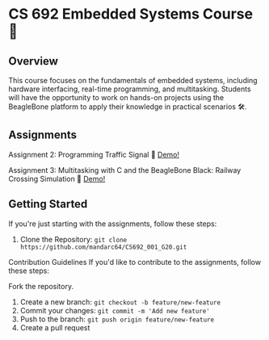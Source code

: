 # CS 692 Embedded Systems Course 🚀

## Overview
This course focuses on the fundamentals of embedded systems, including hardware interfacing, real-time programming, and multitasking. Students will have the opportunity to work on hands-on projects using the BeagleBone platform to apply their knowledge in practical scenarios 🛠️.

## Assignments
Assignment 2: Programming Traffic Signal 🚦
[Demo!](https://drive.google.com/file/d/1dPexqVN7Yn-xrppt4SLF2B5m2U5p0MWN/view)

Assignment 3: Multitasking with C and the BeagleBone Black: Railway Crossing Simulation 🚉
[Demo!](https://drive.google.com/file/d/1EsHvuihGavH0Cx7RsbNUYYHDHDx1GRtq/view)

## Getting Started
If you're just starting with the assignments, follow these steps:

1. Clone the Repository:
```git clone https://github.com/mandarc64/CS692_001_G20.git```


Contribution Guidelines
If you'd like to contribute to the assignments, follow these steps:

Fork the repository.

1. Create a new branch:
  ```git checkout -b feature/new-feature```
2. Commit your changes:
 ```git commit -m 'Add new feature'```
3. Push to the branch:
```git push origin feature/new-feature```
4. Create a pull request
